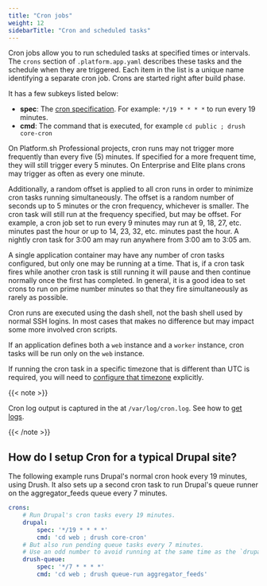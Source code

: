 ```yaml
---
title: "Cron jobs"
weight: 12
sidebarTitle: "Cron and scheduled tasks"
---
```


Cron jobs allow you to run scheduled tasks at specified times or intervals. The `crons` section of `.platform.app.yaml` describes these tasks and the schedule when they are triggered.  Each item in the list is a unique name identifying a separate cron job. Crons are started right after build phase.

It has a few subkeys listed below:

* **spec**: The [cron specification](https://en.wikipedia.org/wiki/Cron#CRON_expression). For example: `*/19 * * * *` to run every 19 minutes.
* **cmd**: The command that is executed, for example `cd public ; drush core-cron`

On Platform.sh Professional projects, cron runs may not trigger more frequently than every five (5) minutes.  If specified for a more frequent time, they will still trigger every 5 minutes.  On Enterprise and Elite plans crons may trigger as often as every one minute.

Additionally, a random offset is applied to all cron runs in order to minimize cron tasks running simultaneously.  The offset is a random number of seconds up to 5 minutes or the cron frequency, whichever is smaller.  The cron task will still run at the frequency specified, but may be offset.  For example, a cron job set to run every 9 minutes may run at 9, 18, 27, etc. minutes past the hour or up to 14, 23, 32, etc. minutes past the hour.  A nightly cron task for 3:00 am may run anywhere from 3:00 am to 3:05 am.

A single application container may have any number of cron tasks configured, but only one may be running at a time.  That is, if a cron task fires while another cron task is still running it will pause and then continue normally once the first has completed.  In general, it is a good idea to set crons to run on prime number minutes so that they fire simultaneously as rarely as possible.

Cron runs are executed using the dash shell, not the bash shell used by normal SSH logins. In most cases that makes no difference but may impact some more involved cron scripts.

If an application defines both a `web` instance and a `worker` instance, cron tasks will be run only on the `web` instance.

If running the cron task in a specific timezone that is different than UTC is required, you will need to [configure that timezone](/configuration/app/timezone.md) explicitly.

{{< note >}}

Cron log output is captured in the at `/var/log/cron.log`.
See how to [get logs](../../increase-observability/logs.md).

{{< /note >}}

## How do I setup Cron for a typical Drupal site?

The following example runs Drupal's normal cron hook every 19 minutes, using Drush.  It also sets up a second cron task to run Drupal's queue runner on the aggregator_feeds queue every 7 minutes.

```yaml
crons:
    # Run Drupal's cron tasks every 19 minutes.
    drupal:
        spec: '*/19 * * * *'
        cmd: 'cd web ; drush core-cron'
    # But also run pending queue tasks every 7 minutes.
    # Use an odd number to avoid running at the same time as the `drupal` cron.
    drush-queue:
        spec: '*/7 * * * *'
        cmd: 'cd web ; drush queue-run aggregator_feeds'
```
